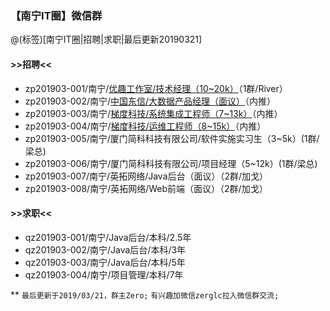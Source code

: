 ### 【南宁IT圈】微信群

@(标签)[南宁IT圈|招聘|求职|最后更新20190321]

#### >>招聘<<
- zp201903-001/南宁/[优趣工作室/技术经理（10~20k）](https://www.lagou.com/jobs/5642390.html)（1群/River）
- zp201903-002/南宁/[中国东信/大数据产品经理（面议）](http://recruit.caih.com/positionDetail?id=1128)（内推）
- zp201903-003/南宁/[梯度科技/系统集成工程师（7~13k）](https://www.lagou.com/jobs/3851220.html)（内推）
- zp201903-004/南宁/[梯度科技/运维工程师（8~15k）](https://www.lagou.com/jobs/5389249.html)（内推）
- zp201903-005/南宁/厦门简科科技有限公司/软件实施实习生（3~5k）(1群/梁总)
- zp201903-006/南宁/厦门简科科技有限公司/项目经理（5~12k）(1群/梁总)
- zp201903-007/南宁/英拓网络/Java后台（面议）（2群/加戈）
- zp201903-008/南宁/英拓网络/Web前端（面议）（2群/加戈）

#### >>求职<<
- qz201903-001/南宁/Java后台/本科/2.5年
- qz201903-002/南宁/Java后台/本科/3年
- qz201903-003/南宁/Java后台/本科/5年
- qz201903-004/南宁/项目管理/本科/7年

** `最后更新于2019/03/21，群主Zero;` `有兴趣加微信zerglc拉入微信群交流;`

